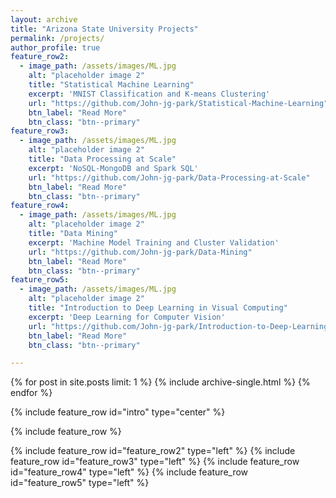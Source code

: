 ```yaml
---
layout: archive
title: "Arizona State University Projects"
permalink: /projects/
author_profile: true
feature_row2:
  - image_path: /assets/images/ML.jpg
    alt: "placeholder image 2"
    title: "Statistical Machine Learning"
    excerpt: 'MNIST Classification and K-means Clustering'
    url: "https://github.com/John-jg-park/Statistical-Machine-Learning"
    btn_label: "Read More"
    btn_class: "btn--primary"
feature_row3:
  - image_path: /assets/images/ML.jpg
    alt: "placeholder image 2"
    title: "Data Processing at Scale"
    excerpt: 'NoSQL-MongoDB and Spark SQL'
    url: "https://github.com/John-jg-park/Data-Processing-at-Scale"
    btn_label: "Read More"
    btn_class: "btn--primary"
feature_row4:
  - image_path: /assets/images/ML.jpg
    alt: "placeholder image 2"
    title: "Data Mining"
    excerpt: 'Machine Model Training and Cluster Validation'
    url: "https://github.com/John-jg-park/Data-Mining"
    btn_label: "Read More"
    btn_class: "btn--primary"
feature_row5:
  - image_path: /assets/images/ML.jpg
    alt: "placeholder image 2"
    title: "Introduction to Deep Learning in Visual Computing"
    excerpt: 'Deep Learning for Computer Vision'
    url: "https://github.com/John-jg-park/Introduction-to-Deep-Learning-in-Visual-Computing"
    btn_label: "Read More"
    btn_class: "btn--primary"

---
```


{% for post in site.posts limit: 1 %}
  {% include archive-single.html %}
{% endfor %}

{% include feature_row id="intro" type="center" %}

{% include feature_row %}

{% include feature_row id="feature_row2" type="left" %}
{% include feature_row id="feature_row3" type="left" %}
{% include feature_row id="feature_row4" type="left" %}
{% include feature_row id="feature_row5" type="left" %}

